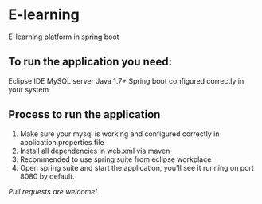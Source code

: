 # E-learning
E-learning platform in spring boot

## To run the application you need:
Eclipse IDE
MySQL server
Java 1.7+
Spring boot configured correctly in your system

## Process to run the application
1. Make sure your mysql is working and configured correctly in application.properties file
2. Install all dependencies in web.xml via maven
3. Recommended to use spring suite from eclipse workplace
4. Open spring suite and start the application, you'll see it running on port 8080 by default.

*Pull requests are welcome!*
